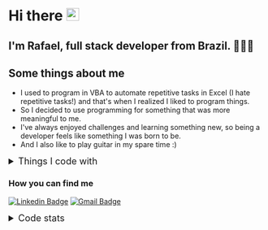 <div align="start">

# Hi there <img src="https://raw.githubusercontent.com/MartinHeinz/MartinHeinz/master/wave.gif" width="25px" height="25px" />

## I'm Rafael, full stack developer from Brazil. 🙋🏽‍♂️

<h2> Some things about me</h3>
<ul align="start">
	<li>
		I used to program in VBA to automate repetitive tasks in Excel (I hate repetitive tasks!) and that's when I realized I liked to program things.
	</li>
	<li>
		So I decided to use programming for something that was more meaningful to me.
	</li>
	<li>
		I've always enjoyed challenges and learning something new, so being a developer feels like something I was born to be.
	</li>
	<li>
		And I also like to play guitar in my spare time :) 
	</li>
	
</ul>
<details>
<summary style="font-size: 18px" >Things I code with</summary>

<ul align="left">
	<div>
		<summary >Languages</summary>
		<img alt="Javascript" src="https://img.shields.io/badge/JavaScript-F7DF1E?style=for-the-badge&logo=javascript&logoColor=black"/>
		<img alt="Typescript" src="https://img.shields.io/badge/typescript-%23007ACC.svg?style=for-the-badge&logo=typescript&logoColor=white"/>
	</div>
	<div>
		<summary>Frameworks</summary>
			<img alt="React" src="https://img.shields.io/badge/React-20232A?style=for-the-badge&logo=react&logoColor=61DAFB" />
			<img alt="Express.js"src="https://img.shields.io/badge/express.js-%23404d59.svg?style=for-the-badge&logo=express&logoColor=%2361DAFB"/>
	</div>
	<div>
		<summary>Enviroments</summary>
		<img alt="Node.js"src="https://img.shields.io/badge/node.js-6DA55F?style=for-the-badge&logo=node.js&logoColor=white"/>
	</div>
	<div>
		<summary>Databases</summary>
			<img alt="MongoDB" src="https://img.shields.io/badge/MongoDB-%234ea94b.svg?style=for-the-badge&logo=mongodb&logoColor=white"/>
			<img alt="Postgres" src="https://img.shields.io/badge/postgres-%23316192.svg?style=for-the-badge&logo=postgresql&logoColor=white"/>
	</div>
	<div>
		<summary>ORM</summary>		
			<img alt="Prisma" src="https://img.shields.io/badge/Prisma-3982CE?style=for-the-badge&logo=Prisma&logoColor=white"/>
	</div>
	<div>
		<summary>Deploy</summary>		
			<img alt="AWS" src="https://img.shields.io/badge/AWS-%23FF9900.svg?style=for-the-badge&logo=amazon-aws&logoColor=white"/>
			<img alt="Heroku" src="https://img.shields.io/badge/heroku-%23430098.svg?style=for-the-badge&logo=heroku&logoColor=white"/>
			<img alt="Vercel" src="https://img.shields.io/badge/vercel-%23000000.svg?style=for-the-badge&logo=vercel&logoColor=white"/>	
	</div>
	<div>
		<summary>Tests</summary>
			<img alt="Cypress" src="https://img.shields.io/badge/-cypress-%23E5E5E5?style=for-the-badge&logo=cypress&logoColor=058a5e"/>
			<img alt="Jest" src="https://img.shields.io/badge/-jest-%23C21325?style=for-the-badge&logo=jest&logoColor=white"/>
	</div>
	<div>
		<summary>Containerization technology</summary>	
			<img alt="Docker" src="https://img.shields.io/badge/docker-%230db7ed.svg?style=for-the-badge&logo=docker&logoColor=white"/>
	</div>
	<div>
		<h3 >Server</h3>
			<img alt="Nginx" src="https://img.shields.io/badge/nginx-%23009639.svg?style=for-the-badge&logo=nginx&logoColor=white"/>
	</div>
	<div>
		<summary>Linter</summary>	
			<img alt="EsLint" src="https://img.shields.io/badge/ESLint-4B3263?style=for-the-badge&logo=eslint&logoColor=white"/>
	</div>
</ul>
</details>
<p>

<h3>How you can find me</h3>
<div>

[![Linkedin Badge](https://img.shields.io/badge/-rafaelnunesferreira-blue?style=flat-square&logo=Linkedin&logoColor=white&link=https://www.linkedin.com/in/rafael-nunes-ferreira/)](https://www.linkedin.com/in/rafaeelnunesf/)
[![Gmail Badge](https://img.shields.io/badge/-rafaelnfsq@gmail.com-c14438?style=flat-square&logo=Gmail&logoColor=white&link=mailto:rafaelnfsq@gmail.com)](mailto:rafaelnfsq@gmail.com)

</div>
</p>
<details>
<summary style="font-size: 18px">Code stats</summary>
<p float="left">
	<img alt="Most Used Languages" src="https://github-readme-stats.vercel.app/api/top-langs/?username=rafaeelnunesf&theme=blue-green" />
</p>

<a href="https://wakatime.com/@1be029c5-9558-4e73-bdf9-69617860f1ae"><img src="https://wakatime.com/badge/user/1be029c5-9558-4e73-bdf9-69617860f1ae.svg" alt="Total time coded since Oct 5 2021" /></a>

</div>
</details>
